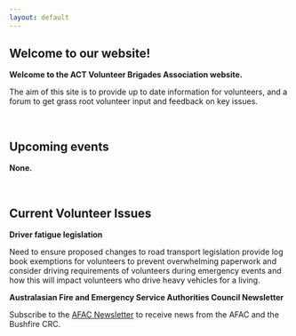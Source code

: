 ```yaml
---
layout: default
---
```


## Welcome to our website!

**Welcome to the ACT Volunteer Brigades Association website.**

The aim of this site is to provide up to date information for volunteers, and a forum to get grass root volunteer input and feedback on key issues.

<br />

## Upcoming events

**None.**

<br />

## Current Volunteer Issues

**Driver fatigue legislation**

Need to ensure proposed changes to road transport legislation provide log book exemptions for volunteers to prevent overwhelming paperwork and consider driving requirements of volunteers during emergency events and how this will impact volunteers who drive heavy vehicles for a living.

**Australasian Fire and Emergency Service Authorities Council Newsletter**

Subscribe to the [AFAC Newsletter](http://knowledgeweb.afac.com.au/news/newsletter) to receive news from the AFAC and the Bushfire CRC.

